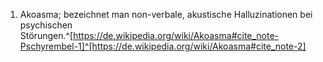 1. Akoasma; bezeichnet man non-verbale, akustische Halluzinationen bei psychischen Störungen.^[https://de.wikipedia.org/wiki/Akoasma#cite_note-Pschyrembel-1]^[https://de.wikipedia.org/wiki/Akoasma#cite_note-2]